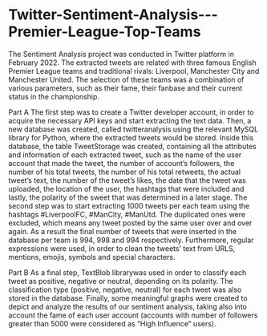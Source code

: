 # Twitter-Sentiment-Analysis---Premier-League-Top-Teams
The Sentiment Analysis project was conducted in Twitter platform in February 2022. The extracted tweets are related with three famous English Premier League teams and traditional rivals: Liverpool, Manchester City and Manchester United. The selection of these teams was a combination of various parameters, such as their fame, their fanbase and their current status in the championship.

Part A
The first step was to create a Twitter developer account, in order to acquire the necessary API keys and start extracting the text data. Then, a new database was created, called twitteranalysis using the relevant MySQL library for Python, where the extracted tweets would be stored. Inside this database, the table TweetStorage was created, containing all the attributes and information of each extracted tweet, such as the name of the user account that made the tweet, the number of account’s followers, the number of his total tweets, the number of his total retweets, the actual tweet’s text, the number of the tweet’s likes, the date that the tweet was uploaded, the location of the user, the hashtags that were included and lastly, the polarity of the sweet that was determined in a later stage. 
The second step was to start extracting 1000 tweets per each team using the hashtags #LiverpoolFC, #ManCity, #ManUtd. The duplicated ones were excluded, which means any tweet posted by the same user over and over again. As a result the final number of tweets that were inserted in the database per team is 994, 998 and 994 respectively. Furthermore, regular expressions were used, in order to clean the tweets’ text from URLS, mentions, emojis, symbols and special characters.

Part B
As a final step, TextBlob librarywas used in order to classify each tweet as positive, negative or neutral, depending on its polarity. The classification type (positive, negative, neutral) for each tweet was also stored in the database. Finally, some meaningful graphs were created to depict and analyze the results of our sentiment analysis, taking also into account the fame of each user account (accounts with number of followers greater than 5000 were considered as “High Influence” users).
